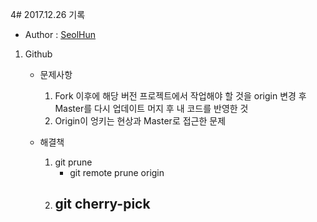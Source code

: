 4# 2017.12.26 기록
- Author : [SeolHun](https://github.com/SeolHun)

1. Github
	- 문제사항
		1. Fork 이후에 해당 버전 프로젝트에서 작업해야 할 것을 origin 변경 후 Master를 다시 업데이트 머지 후 내 코드를 반영한 것
		2. Origin이 엉키는 현상과 Master로 접근한 문제

	- 해결책
		1. git prune
			- git remote prune origin
		2. git cherry-pick
			- 